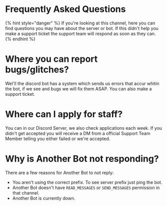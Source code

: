 # Frequently Asked Questions

{% hint style="danger" %}
If you're looking at this channel, here you can find questions you may have about the server or bot. If this didn't help you make a support ticket the support team will respond as soon as they can.
{% endhint %}


# Where you can report bugs/glitches?

Wel'll the discord bot has a system which sends us errors that accur whitin the bot, if we see and bugs we will fix them ASAP. You can also make a support ticket.

# Where can I apply for staff?

You can in our Discord Server, we also check applications each week. If you didn't get accepted you will receive a DM from a official Support Team Member telling you either failed or we're accepted.

# Why is Another Bot not responding?

There are a few reasons for Another Bot to not reply:

* You aren't using the correct prefix. To see server prefix just ping the bot.
* Another Bot doesn't have `READ_MESSAGES` or `SEND_MESSAGES` permission in that channel.
* Another Bot is currently down. 

